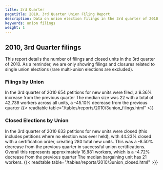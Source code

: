 ```yaml
---
title: 3rd Quarter
pagetitle: 2010, 3rd Quarter Union Filing Report
description: Data on union election filings in the 3rd quarter of 2010
keywords: union filings
weight: 1
---
```


## 2010, 3rd Quarter filings

This report details the number of filings and closed units in the 3rd quarter of 2010. As a reminder, we are only showing filings and closures related to single union elections (rare multi-union elections are excluded).

### Filings by Union
In the 3rd quarter of 2010 654 petitions for new units were filed, a 9.36% increase from the previous quarter The median size was 22 with a total of 42,739 workers across all units, a -45.10% decrease from the previous quarter
{{< readtable table="/tables/reports/2010/3union_filings.html" >}}

### Closed Elections by Union
In the 3rd quarter of 2010 633 petitions for new units were closed (this includes petitions where no election was ever held), with 44.23% closed with a certification order, creating 280 total new units. This was a -8.50% decrease from the previous quarter in successful union certifications. Overall this represents approximately 16,881 workers, which is a -4.72% decrease from the previous quarter The median bargaining unit has 21 workers.
{{< readtable table="/tables/reports/2010/3union_closed.html" >}}
